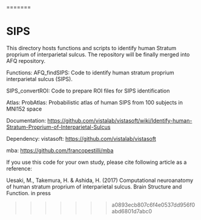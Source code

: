 =======
# SIPS
This directory hosts functions and scripts to identify human Stratum proprium of interparietal sulcus.
The repository will be finally merged into AFQ repository. 

Functions:
AFQ_findSIPS: Code to identify human stratum proprium interparietal sulcus (SIPS).

SIPS_convertROI: Code to prepare ROI files for SIPS identification

Atlas:
ProbAtlas: Probabilistic atlas of human SIPS from 100 subjects in MNI152 space

Documentation: https://github.com/vistalab/vistasoft/wiki/Identify-human-Stratum-Proprium-of-Interparietal-Sulcus

Dependency:
vistasoft: https://github.com/vistalab/vistasoft

mba: https://github.com/francopestilli/mba

If you use this code for your own study, please cite following article as a reference:

Uesaki, M., Takemura, H. & Ashida, H. (2017) Computational neuroanatomy of human stratum proprium of interparietal sulcus. Brain Structure and Function. in press

>>>>>>> a0893ecb807c6f4e0537dd956f0abd6801d7abc0


